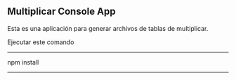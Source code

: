 

## Multiplicar Console App

Esta es una aplicación para generar archivos de tablas de multiplicar.

Ejecutar este comando

*****
npm install
*****